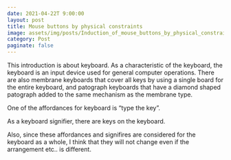 ```yaml
---
date: 2021-04-22T 9:00:00
layout: post
title: Mouse buttons by physical constraints
image: assets/img/posts/Induction_of_mouse_buttons_by_physical_constraints/image1.png
category: Post
paginate: false
---
```


This introduction is about keyboard. As a characteristic of the
keyboard, the keyboard is an input device used for general computer
operations. There are also membrane keyboards that cover all keys by
using a single board for the entire keyboard, and patograph keyboards
that have a diamond shaped patograph added to the same mechanism as the
membrane type.

One of the affordances for keyboard is “type the key”.

As a keyboard signifier, there are keys on the keyboard.

Also, since these affordances and signifires are considered for the
keyboard as a whole, I think that they will not change even if the
arrangement etc.. is different.
